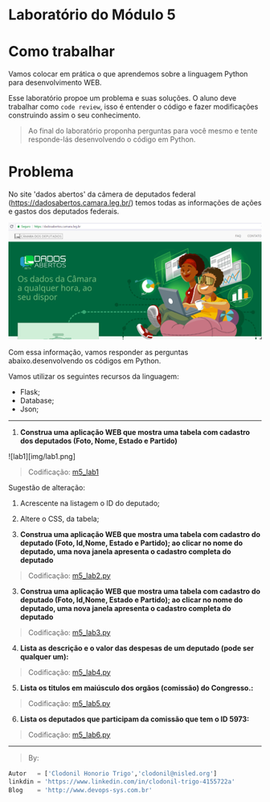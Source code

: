 Laboratório do Módulo 5 
======

# Como trabalhar

Vamos colocar em prática o que aprendemos sobre a linguagem Python para desenvolvimento WEB. 

Esse laboratório propoe um problema e suas soluções. O aluno deve trabalhar como `code review`, isso é entender o código e fazer modificações construindo assim o seu conhecimento.

> Ao final do laboratório proponha perguntas para você mesmo e tente responde-lás desenvolvendo o código em Python.


# Problema

No site 'dados abertos' da câmera de deputados federal (https://dadosabertos.camara.leg.br/) temos todas as informações de ações e gastos dos deputados federais.


![dadosabertos](https://github.com/clodonil/Python-Fundamentals/blob/master/Imagens/dados_abertos1.png)


Com essa informação, vamos responder as perguntas abaixo.desenvolvendo os códigos em Python.

Vamos utilizar os seguintes recursos da linguagem:
* Flask;
* Database;
* Json;

------

1. **Construa uma aplicação WEB que mostra uma tabela com cadastro dos deputados (Foto, Nome, Estado e Partido)**

![lab1][img/lab1.png]

> Codificação: [m5_lab1](code/m5_lab1/)

Sugestão de alteração:
  1. Acrescente na listagem o ID do deputado;
  2. Altere o CSS, da tabela;
	 
2. **Construa uma aplicação WEB que mostra uma tabela com cadastro do deputado (Foto, Id,Nome, Estado e Partido); ao clicar no nome do deputado, uma nova janela apresenta o cadastro completa do deputado**
   
> Codificação: [m5_lab2.py](code/m5_lab2/)

3. **Construa uma aplicação WEB que mostra uma tabela com cadastro do deputado (Foto, Id,Nome, Estado e Partido); ao clicar no nome do deputado, uma nova janela apresenta o cadastro completa do deputado**

    
> Codificação: [m5_lab3.py](code/m5_lab3/)

4. **Lista as descrição e o valor das despesas de um deputado (pode ser qualquer um):**

> Codificação: [m5_lab4.py](code/m5_lab4/)
	
5. **Lista os titulos em maiúsculo dos orgãos (comissão) do Congresso.:**
   
> Codificação: [m5_lab5.py](code/m5_lab5/)
6. **Lista os deputados que participam da comissão que tem o ID 5973:**
   
> Codificação: [m5_lab6.py](code/m5_lab6/)


***
> By:
```python
Autor   = ['Clodonil Honorio Trigo','clodonil@nisled.org']
linkdin = 'https://www.linkedin.com/in/clodonil-trigo-4155722a'
Blog    = 'http://www.devops-sys.com.br'
```
